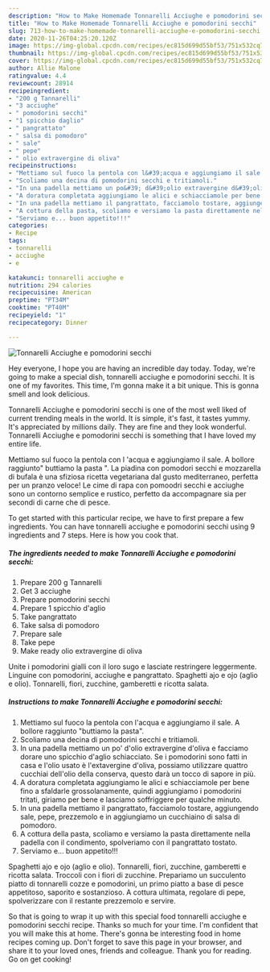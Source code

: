 ```yaml
---
description: "How to Make Homemade Tonnarelli Acciughe e pomodorini secchi"
title: "How to Make Homemade Tonnarelli Acciughe e pomodorini secchi"
slug: 713-how-to-make-homemade-tonnarelli-acciughe-e-pomodorini-secchi
date: 2020-11-26T04:25:20.120Z
image: https://img-global.cpcdn.com/recipes/ec815d699d55bf53/751x532cq70/tonnarelli-acciughe-e-pomodorini-secchi-recipe-main-photo.jpg
thumbnail: https://img-global.cpcdn.com/recipes/ec815d699d55bf53/751x532cq70/tonnarelli-acciughe-e-pomodorini-secchi-recipe-main-photo.jpg
cover: https://img-global.cpcdn.com/recipes/ec815d699d55bf53/751x532cq70/tonnarelli-acciughe-e-pomodorini-secchi-recipe-main-photo.jpg
author: Allie Malone
ratingvalue: 4.4
reviewcount: 28914
recipeingredient:
- "200 g Tannarelli"
- "3 acciughe"
- " pomodorini secchi"
- "1 spicchio daglio"
- " pangrattato"
- " salsa di pomodoro"
- " sale"
- " pepe"
- " olio extravergine di oliva"
recipeinstructions:
- "Mettiamo sul fuoco la pentola con l&#39;acqua e aggiungiamo il sale. A bollore raggiunto &#34;buttiamo la pasta&#34;."
- "Scoliamo una decina di pomodorini secchi e tritiamoli."
- "In una padella mettiamo un po&#39; d&#39;olio extravergine d&#39;oliva e facciamo dorare uno spicchio d&#39;aglio schiacciato. Se i pomodorini sono fatti in casa e l&#39;olio usato è l&#39;extavergine d&#39;oliva, possiamo utilizzare quattro cucchiai dell&#39;olio della conserva, questo darà un tocco di sapore in più."
- "A doratura completata aggiungiamo le alici e schiacciamole per bene fino a sfaldarle grossolanamente, quindi aggiungiamo i pomodorini tritati, giriamo per bene e lasciamo soffriggere per qualche minuto."
- "In una padella mettiamo il pangrattato, facciamolo tostare, aggiungendo sale, pepe, prezzemolo e in aggiungiamo un cucchiaino di salsa di pomodoro."
- "A cottura della pasta, scoliamo e versiamo la pasta direttamente nella padella con il condimento, spolveriamo con il pangrattato tostato."
- "Serviamo e... buon appetito!!!"
categories:
- Recipe
tags:
- tonnarelli
- acciughe
- e

katakunci: tonnarelli acciughe e 
nutrition: 294 calories
recipecuisine: American
preptime: "PT34M"
cooktime: "PT40M"
recipeyield: "1"
recipecategory: Dinner

---
```



![Tonnarelli Acciughe e pomodorini secchi](https://img-global.cpcdn.com/recipes/ec815d699d55bf53/751x532cq70/tonnarelli-acciughe-e-pomodorini-secchi-recipe-main-photo.jpg)

Hey everyone, I hope you are having an incredible day today. Today, we're going to make a special dish, tonnarelli acciughe e pomodorini secchi. It is one of my favorites. This time, I'm gonna make it a bit unique. This is gonna smell and look delicious.

Tonnarelli Acciughe e pomodorini secchi is one of the most well liked of current trending meals in the world. It is simple, it's fast, it tastes yummy. It's appreciated by millions daily. They are fine and they look wonderful. Tonnarelli Acciughe e pomodorini secchi is something that I have loved my entire life.

Mettiamo sul fuoco la pentola con l &#39;acqua e aggiungiamo il sale. A bollore raggiunto&#34; buttiamo la pasta &#34;. La piadina con pomodori secchi e mozzarella di bufala è una sfiziosa ricetta vegetariana dal gusto mediterraneo, perfetta per un pranzo veloce! Le cime di rapa con pomoodri secchi e acciughe sono un contorno semplice e rustico, perfetto da accompagnare sia per secondi di carne che di pesce.


To get started with this particular recipe, we have to first prepare a few ingredients. You can have tonnarelli acciughe e pomodorini secchi using 9 ingredients and 7 steps. Here is how you cook that.

<!--inarticleads1-->

##### The ingredients needed to make Tonnarelli Acciughe e pomodorini secchi:

1. Prepare 200 g Tannarelli
1. Get 3 acciughe
1. Prepare  pomodorini secchi
1. Prepare 1 spicchio d&#39;aglio
1. Take  pangrattato
1. Take  salsa di pomodoro
1. Prepare  sale
1. Take  pepe
1. Make ready  olio extravergine di oliva


Unite i pomodorini gialli con il loro sugo e lasciate restringere leggermente. Linguine con pomodorini, acciughe e pangrattato. Spaghetti ajo e ojo (aglio e olio). Tonnarelli, fiori, zucchine, gamberetti e ricotta salata. 

<!--inarticleads2-->

##### Instructions to make Tonnarelli Acciughe e pomodorini secchi:

1. Mettiamo sul fuoco la pentola con l&#39;acqua e aggiungiamo il sale. A bollore raggiunto &#34;buttiamo la pasta&#34;.
1. Scoliamo una decina di pomodorini secchi e tritiamoli.
1. In una padella mettiamo un po&#39; d&#39;olio extravergine d&#39;oliva e facciamo dorare uno spicchio d&#39;aglio schiacciato. Se i pomodorini sono fatti in casa e l&#39;olio usato è l&#39;extavergine d&#39;oliva, possiamo utilizzare quattro cucchiai dell&#39;olio della conserva, questo darà un tocco di sapore in più.
1. A doratura completata aggiungiamo le alici e schiacciamole per bene fino a sfaldarle grossolanamente, quindi aggiungiamo i pomodorini tritati, giriamo per bene e lasciamo soffriggere per qualche minuto.
1. In una padella mettiamo il pangrattato, facciamolo tostare, aggiungendo sale, pepe, prezzemolo e in aggiungiamo un cucchiaino di salsa di pomodoro.
1. A cottura della pasta, scoliamo e versiamo la pasta direttamente nella padella con il condimento, spolveriamo con il pangrattato tostato.
1. Serviamo e... buon appetito!!!


Spaghetti ajo e ojo (aglio e olio). Tonnarelli, fiori, zucchine, gamberetti e ricotta salata. Troccoli con i fiori di zucchine. Prepariamo un succulento piatto di tonnarelli cozze e pomodorini, un primo piatto a base di pesce appetitoso, saporito e sostanzioso. A cottura ultimata, regolare di pepe, spolverizzare con il restante prezzemolo e servire. 

So that is going to wrap it up with this special food tonnarelli acciughe e pomodorini secchi recipe. Thanks so much for your time. I'm confident that you will make this at home. There's gonna be interesting food in home recipes coming up. Don't forget to save this page in your browser, and share it to your loved ones, friends and colleague. Thank you for reading. Go on get cooking!

